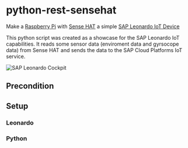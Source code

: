 # python-rest-sensehat

Make a [Raspberry Pi](https://www.raspberrypi.org) with [Sense HAT](https://projects.raspberrypi.org/en/projects/getting-started-with-the-sense-hat) a simple [SAP Leonardo IoT Device](https://www.sap.com/products/leonardo.html)

This python script was created as a showcase for the SAP Leonardo IoT capabilities. It reads some sensor data (enviroment data and gyrsocope data) from Sense HAT and sends the data to the SAP Cloud Platforms IoT service. 

![SAP Leonardo Cockpit](https://github.com/jenska/python-rest-sensehat/blob/master/images/rasp001.JPG "SAP Leonardo Cockpit")

## Precondition 

## Setup 

### Leonardo

### Python

